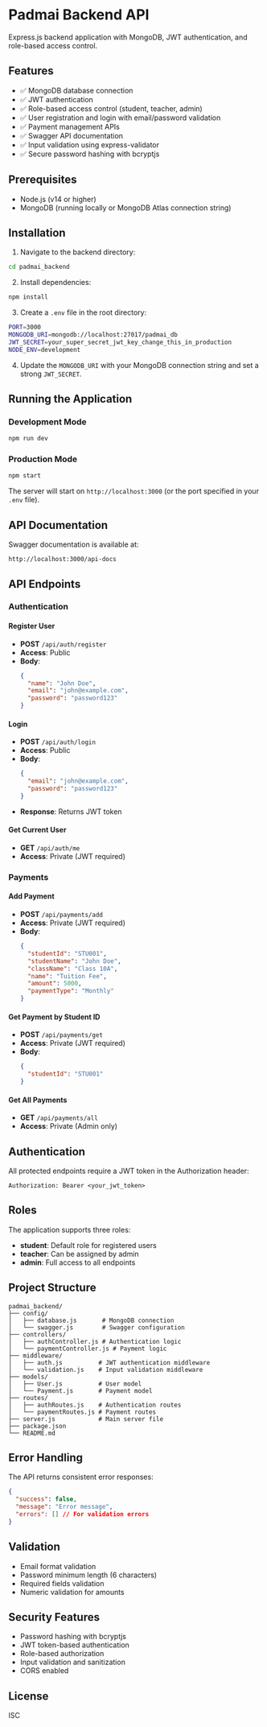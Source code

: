 # Padmai Backend API

Express.js backend application with MongoDB, JWT authentication, and role-based access control.

## Features

- ✅ MongoDB database connection
- ✅ JWT authentication
- ✅ Role-based access control (student, teacher, admin)
- ✅ User registration and login with email/password validation
- ✅ Payment management APIs
- ✅ Swagger API documentation
- ✅ Input validation using express-validator
- ✅ Secure password hashing with bcryptjs

## Prerequisites

- Node.js (v14 or higher)
- MongoDB (running locally or MongoDB Atlas connection string)

## Installation

1. Navigate to the backend directory:
```bash
cd padmai_backend
```

2. Install dependencies:
```bash
npm install
```

3. Create a `.env` file in the root directory:
```bash
PORT=3000
MONGODB_URI=mongodb://localhost:27017/padmai_db
JWT_SECRET=your_super_secret_jwt_key_change_this_in_production
NODE_ENV=development
```

4. Update the `MONGODB_URI` with your MongoDB connection string and set a strong `JWT_SECRET`.

## Running the Application

### Development Mode
```bash
npm run dev
```

### Production Mode
```bash
npm start
```

The server will start on `http://localhost:3000` (or the port specified in your `.env` file).

## API Documentation

Swagger documentation is available at:
```
http://localhost:3000/api-docs
```

## API Endpoints

### Authentication

#### Register User
- **POST** `/api/auth/register`
- **Access**: Public
- **Body**:
  ```json
  {
    "name": "John Doe",
    "email": "john@example.com",
    "password": "password123"
  }
  ```

#### Login
- **POST** `/api/auth/login`
- **Access**: Public
- **Body**:
  ```json
  {
    "email": "john@example.com",
    "password": "password123"
  }
  ```
- **Response**: Returns JWT token

#### Get Current User
- **GET** `/api/auth/me`
- **Access**: Private (JWT required)

### Payments

#### Add Payment
- **POST** `/api/payments/add`
- **Access**: Private (JWT required)
- **Body**:
  ```json
  {
    "studentId": "STU001",
    "studentName": "John Doe",
    "className": "Class 10A",
    "name": "Tuition Fee",
    "amount": 5000,
    "paymentType": "Monthly"
  }
  ```

#### Get Payment by Student ID
- **POST** `/api/payments/get`
- **Access**: Private (JWT required)
- **Body**:
  ```json
  {
    "studentId": "STU001"
  }
  ```

#### Get All Payments
- **GET** `/api/payments/all`
- **Access**: Private (Admin only)

## Authentication

All protected endpoints require a JWT token in the Authorization header:
```
Authorization: Bearer <your_jwt_token>
```

## Roles

The application supports three roles:
- **student**: Default role for registered users
- **teacher**: Can be assigned by admin
- **admin**: Full access to all endpoints

## Project Structure

```
padmai_backend/
├── config/
│   ├── database.js       # MongoDB connection
│   └── swagger.js        # Swagger configuration
├── controllers/
│   ├── authController.js # Authentication logic
│   └── paymentController.js # Payment logic
├── middleware/
│   ├── auth.js          # JWT authentication middleware
│   └── validation.js    # Input validation middleware
├── models/
│   ├── User.js          # User model
│   └── Payment.js       # Payment model
├── routes/
│   ├── authRoutes.js    # Authentication routes
│   └── paymentRoutes.js # Payment routes
├── server.js            # Main server file
├── package.json
└── README.md
```

## Error Handling

The API returns consistent error responses:
```json
{
  "success": false,
  "message": "Error message",
  "errors": [] // For validation errors
}
```

## Validation

- Email format validation
- Password minimum length (6 characters)
- Required fields validation
- Numeric validation for amounts

## Security Features

- Password hashing with bcryptjs
- JWT token-based authentication
- Role-based authorization
- Input validation and sanitization
- CORS enabled

## License

ISC

